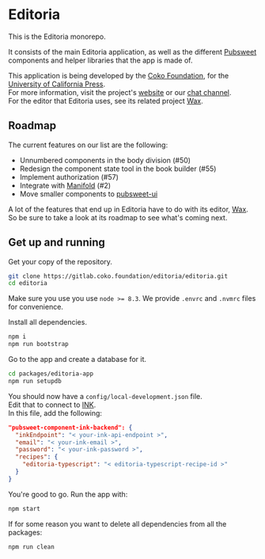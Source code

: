# Editoria  

This is the Editoria monorepo.  

It consists of the main Editoria application, as well as the different [Pubsweet](https://gitlab.coko.foundation/pubsweet) components and helper libraries that the app is made of.  

This application is being developed by the [Coko Foundation](https://coko.foundation/), for the [University of California Press](http://www.ucpress.edu/).  
For more information, visit the project's [website](https://editoria.pub/) or our [chat channel](https://mattermost.coko.foundation/coko/channels/editoria).  
For the editor that Editoria uses, see its related project [Wax](https://gitlab.coko.foundation/wax/wax).  

## Roadmap

The current features on our list are the following:
* Unnumbered components in the body division (#50)
* Redesign the component state tool in the book builder (#55)
* Implement authorization (#57)
* Integrate with [Manifold](https://github.com/ManifoldScholar/manifold) (#2)
* Move smaller components to [pubsweet-ui](https://gitlab.coko.foundation/pubsweet/pubsweet/tree/master/packages/ui)

A lot of the features that end up in Editoria have to do with its editor, [Wax](https://gitlab.coko.foundation/wax/wax).  
So be sure to take a look at its roadmap to see what's coming next. 

## Get up and running  

Get your copy of the repository.  
```sh
git clone https://gitlab.coko.foundation/editoria/editoria.git
cd editoria
```

Make sure you use you use `node >= 8.3`. We provide `.envrc` and `.nvmrc` files for convenience.  

Install all dependencies.  
```sh
npm i
npm run bootstrap
```

Go to the app and create a database for it.  
```sh
cd packages/editoria-app
npm run setupdb
```

You should now have a `config/local-development.json` file.  
Edit that to connect to [INK](https://gitlab.coko.foundation/INK/ink-api).  
In this file, add the following:  
```json
"pubsweet-component-ink-backend": {
  "inkEndpoint": "< your-ink-api-endpoint >",
  "email": "< your-ink-email >",
  "password": "< your-ink-password >",
  "recipes": {
    "editoria-typescript": "< editoria-typescript-recipe-id >"
  }
}
```

You're good to go. Run the app with:  
```sh
npm start
```

If for some reason you want to delete all dependencies from all the packages:  
```sh
npm run clean
```
